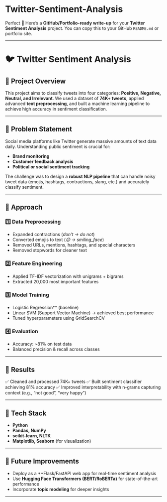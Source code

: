# Twitter-Sentiment-Analysis

Perfect 🚀 Here’s a **GitHub/Portfolio-ready write-up** for your **Twitter Sentiment Analysis** project.
You can copy this to your GitHub `README.md` or portfolio site.

---

# 🐦 Twitter Sentiment Analysis

## 📌 Project Overview

This project aims to classify tweets into four categories: **Positive, Negative, Neutral, and Irrelevant**.
We used a dataset of **74K+ tweets**, applied advanced **text preprocessing**, and built a machine learning pipeline to achieve high accuracy in sentiment classification.

---

## 🔹 Problem Statement

Social media platforms like Twitter generate massive amounts of text data daily.
Understanding public sentiment is crucial for:

* **Brand monitoring**
* **Customer feedback analysis**
* **Political or social sentiment tracking**

The challenge was to design a **robust NLP pipeline** that can handle noisy tweet data (emojis, hashtags, contractions, slang, etc.) and accurately classify sentiment.

---

## 🔹 Approach

### 1️⃣ Data Preprocessing

* Expanded contractions (*don’t → do not*)
* Converted emojis to text (*😊 → smiling\_face*)
* Removed URLs, mentions, hashtags, and special characters
* Removed stopwords for cleaner text

### 2️⃣ Feature Engineering

* Applied TF-IDF vectorization with unigrams + bigrams
* Extracted 20,000 most important features

### 3️⃣ Model Training

* Logistic Regression** (baseline)
* Linear SVM (Support Vector Machine) → achieved best performance
* Tuned hyperparameters using GridSearchCV

### 4️⃣ Evaluation

* Accuracy: \~81% on test data
* Balanced precision & recall across classes

---

## 🔹 Results

✅ Cleaned and processed 74K+ tweets
✅ Built sentiment classifier achieving 81% accuracy
✅ Improved interpretability with n-grams capturing context (e.g., “not good”, “very happy”)


---

## 🔹 Tech Stack

* **Python**
* **Pandas, NumPy**
* **scikit-learn, NLTK**
* **Matplotlib, Seaborn** (for visualization)

---

## 🔹 Future Improvements

* Deploy as a **Flask/FastAPI web app for real-time sentiment analysis
* Use **Hugging Face Transformers (BERT/RoBERTa)** for state-of-the-art performance
* Incorporate **topic modeling** for deeper insights

---

